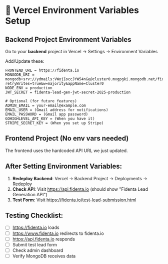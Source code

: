 # 🔧 Vercel Environment Variables Setup

## Backend Project Environment Variables

Go to your **backend** project in Vercel → Settings → Environment Variables

Add/Update these:

```
FRONTEND_URL = https://fidenta.io
MONGODB_URI = mongodb+srv://ydmails:VWojIoccJYW54nGe@cluster0.mxgpgki.mongodb.net/fidenta?retryWrites=true&w=majority&appName=Cluster0
NODE_ENV = production
JWT_SECRET = fidenta-lead-gen-jwt-secret-2025-production

# Optional (for future features)
ADMIN_EMAIL = your-email@example.com
EMAIL_USER = (Gmail address for notifications)
EMAIL_PASSWORD = (Gmail app password)
GOHIGHLEVEL_API_KEY = (When you have it)
STRIPE_SECRET_KEY = (When you set up Stripe)
```

## Frontend Project (No env vars needed)

The frontend uses the hardcoded API URL we just updated.

## After Setting Environment Variables:

1. **Redeploy Backend**: Vercel → Backend Project → Deployments → Redeploy
2. **Check API**: Visit https://api.fidenta.io (should show "Fidenta Lead Generation API")
3. **Test Form**: Visit https://fidenta.io/test-lead-submission.html

## Testing Checklist:

- [ ] https://fidenta.io loads
- [ ] https://www.fidenta.io redirects to fidenta.io
- [ ] https://api.fidenta.io responds
- [ ] Submit test lead form
- [ ] Check admin dashboard
- [ ] Verify MongoDB receives data